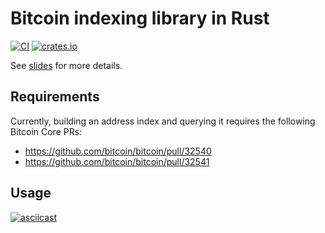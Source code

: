 # Bitcoin indexing library in Rust

[![CI](https://github.com/romanz/bindex-rs/actions/workflows/ci.yml/badge.svg)](https://github.com/romanz/bindex-rs/actions)
[![crates.io](https://img.shields.io/crates/v/bindex.svg)](https://crates.io/crates/bindex)

See [slides](https://docs.google.com/presentation/d/1Zez-6DApKRu59kke4i_g9jwxQlaFKKRpOPdYFYsFXfA/) for more details.

## Requirements

Currently, building an address index and querying it requires the following Bitcoin Core PRs:

- https://github.com/bitcoin/bitcoin/pull/32540
- https://github.com/bitcoin/bitcoin/pull/32541

## Usage

[![asciicast](https://asciinema.org/a/yFjcbagORZNMtoOPikw0kUlC9.svg)](https://asciinema.org/a/yFjcbagORZNMtoOPikw0kUlC9)
